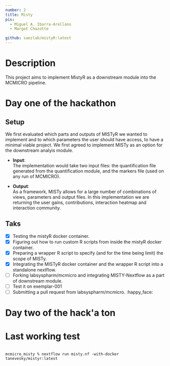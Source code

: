 ```yaml
---
number: 2
title: Misty
pis:
  - Miguel A. Ibarra-Arellano
  - Margot Chazotte

github: saezlab/mistyR:latest
---
```

# Description

This project aims to implement MistyR as a downstream module into the MCMICRO pipeline.

# Day one of the hackathon

## Setup
We first evaluated which parts and outputs of MISTyR we wanted to implement and to which parameters the user should have access, to have a minimal viable project. We first agreed to implement MISTy as an option for the downstream analyis module.  

- **Input**:  
The implementation would take two input files: the quantification file generated from the quantification module, and the markers file (used on any run of MCMICRO).  

- **Output**:  
As a framework, MISTy allows for a large number of combinations of views, parameters and output files. In this implementation we are returning the user gains, contributions, interaction heatmap and interaction community. 

## Taks
- [x] Testing the mistyR docker container.
- [x] Figuring out how to run custom R scripts from inside the mistyR docker container.
- [x] Preparing a wrapper R script to specify (and for the time being limit) the scope of MISTy. 
- [x] Integrating the MISTyR docker container and the wrapper R script into a standalone nextflow.
- [ ] Forking labsyspharm/mcmicro and integrating MISTY-Nextflow as a part of downstream module.
- [ ] Test it on exemplar-001
- [ ] Submitting a pull request from labsyspharm/mcmicro. :happy_face:

# Day two of the hack'a ton


# Last working test 
<pre>
<code>
mcmicro_misty % nextflow run misty.nf -with-docker tanevesky/mistyr:latest
</code>
</pre>

